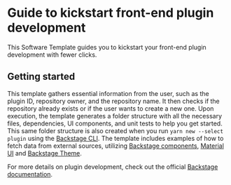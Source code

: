 # Guide to kickstart front-end plugin development

This Software Template guides you to kickstart your front-end plugin development with fewer clicks.

## Getting started

This template gathers essential information from the user, such as the plugin ID, repository owner, and the repository name. It then checks if the repository already exists or if the user wants to create a new one. Upon execution, the template generates a folder structure with all the necessary files, dependencies, UI components, and unit tests to help you get started. This same folder structure is also created when you run `yarn new --select plugin` using the [Backstage CLI](https://backstage.io/docs/tooling/cli/commands#new). The template includes examples of how to fetch data from external sources, utilizing [Backstage components](https://backstage.io/storybook/), [Material UI](https://mui.com/material-ui/) and [Backstage Theme](https://backstage.io/docs/getting-started/app-custom-theme/).

For more details on plugin development, check out the official [Backstage documentation](https://backstage.io/docs/plugins/).
